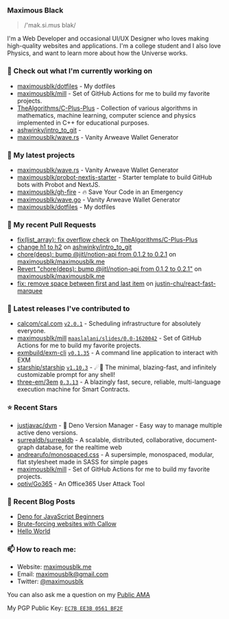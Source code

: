 ### Maximous Black

> /'mak.si.mus blak/

I'm a Web Developer and occasional UI/UX Designer who loves making high-quality websites and applications. I'm a college
student and I also love Physics, and want to learn more about how the Universe works.

### 👷 Check out what I'm currently working on

- [maximousblk/dotfiles](https://github.com/maximousblk/dotfiles) - My dotfiles
- [maximousblk/mill](https://github.com/maximousblk/mill) - Set of GitHub Actions for me to build my favorite projects.
- [TheAlgorithms/C-Plus-Plus](https://github.com/TheAlgorithms/C-Plus-Plus) - Collection of various algorithms in mathematics, machine learning, computer science and physics implemented in C&#43;&#43; for educational purposes.
- [ashwinky/intro_to_git](https://github.com/ashwinky/intro_to_git) - 
- [maximousblk/wave.rs](https://github.com/maximousblk/wave.rs) - Vanity Arweave Wallet Generator

### 🌱 My latest projects

- [maximousblk/wave.rs](https://github.com/maximousblk/wave.rs) - Vanity Arweave Wallet Generator
- [maximousblk/probot-nextjs-starter](https://github.com/maximousblk/probot-nextjs-starter) - Starter template to build GitHub bots with Probot and NextJS.
- [maximousblk/gh-fire](https://github.com/maximousblk/gh-fire) - 🔥 Save Your Code in an Emergency
- [maximousblk/wave.go](https://github.com/maximousblk/wave.go) - Vanity Arweave Wallet Generator
- [maximousblk/dotfiles](https://github.com/maximousblk/dotfiles) - My dotfiles

### 🔨 My recent Pull Requests

- [fix(list_array): fix overflow check](https://github.com/TheAlgorithms/C-Plus-Plus/pull/1983) on [TheAlgorithms/C-Plus-Plus](https://github.com/TheAlgorithms/C-Plus-Plus)
- [change h1 to h2](https://github.com/ashwinky/intro_to_git/pull/1) on [ashwinky/intro_to_git](https://github.com/ashwinky/intro_to_git)
- [chore(deps): bump @jitl/notion-api from 0.1.2 to 0.2.1](https://github.com/maximousblk/maximousblk.me/pull/406) on [maximousblk/maximousblk.me](https://github.com/maximousblk/maximousblk.me)
- [Revert &#34;chore(deps): bump @jitl/notion-api from 0.1.2 to 0.2.1&#34;](https://github.com/maximousblk/maximousblk.me/pull/405) on [maximousblk/maximousblk.me](https://github.com/maximousblk/maximousblk.me)
- [fix: remove space between first and last item](https://github.com/justin-chu/react-fast-marquee/pull/37) on [justin-chu/react-fast-marquee](https://github.com/justin-chu/react-fast-marquee)

### 🔭 Latest releases I've contributed to

- [calcom/cal.com](https://github.com/calcom/cal.com) [`v2.0.1`](https://github.com/calcom/cal.com/releases/tag/v2.0.1) - Scheduling infrastructure for absolutely everyone.
- [maximousblk/mill](https://github.com/maximousblk/mill) [`maaslalani/slides/0.0-1620042`](https://github.com/maximousblk/mill/releases/tag/maaslalani%2Fslides%2F0.0-1620042) - Set of GitHub Actions for me to build my favorite projects.
- [exmbuild/exm-cli](https://github.com/exmbuild/exm-cli) [`v0.1.35`](https://github.com/exmbuild/exm-cli/releases/tag/v0.1.35) - A command line application to interact with EXM
- [starship/starship](https://github.com/starship/starship) [`v1.10.3`](https://github.com/starship/starship/releases/tag/v1.10.3) - ☄🌌️  The minimal, blazing-fast, and infinitely customizable prompt for any shell!
- [three-em/3em](https://github.com/three-em/3em) [`0.3.13`](https://github.com/three-em/3em/releases/tag/0.3.13) - A blazingly fast, secure, reliable, multi-language execution machine for Smart Contracts.

### ⭐ Recent Stars

- [justjavac/dvm](https://github.com/justjavac/dvm) - 🦕 Deno Version Manager - Easy way to manage multiple active deno versions.
- [surrealdb/surrealdb](https://github.com/surrealdb/surrealdb) - A scalable, distributed, collaborative, document-graph database, for the realtime web
- [andrearufo/monospaced.css](https://github.com/andrearufo/monospaced.css) - A supersimple, monospaced, modular, flat stylesheet made in SASS for simple pages 
- [maximousblk/mill](https://github.com/maximousblk/mill) - Set of GitHub Actions for me to build my favorite projects.
- [optiv/Go365](https://github.com/optiv/Go365) - An Office365 User Attack Tool

### 📰 Recent Blog Posts

- [Deno for JavaScript Beginners](https://maximousblk.me/posts/deno-for-javascript-beginners)
- [Brute-forcing websites with Callow](https://maximousblk.me/posts/brute-forcing-websites-with-callow)
- [Hello World](https://maximousblk.me/posts/hello-world)

### 📫 How to reach me:

- Website: [maximousblk.me](https://maximousblk.me/)
- Email: [maximousblk@gmail.com](mailto:maximousblk@gmail.com)
- Twitter: [@maximousblk](https://twitter.com/maximousblk)

You can also ask me a question on my [Public AMA](https://github.com/maximousblk/maximousblk/discussions/new?category=ama)

My PGP Public Key: [`EC7B EE3B 0561 BF2F`](https://keybase.io/maximousblk/pgp_keys.asc)
